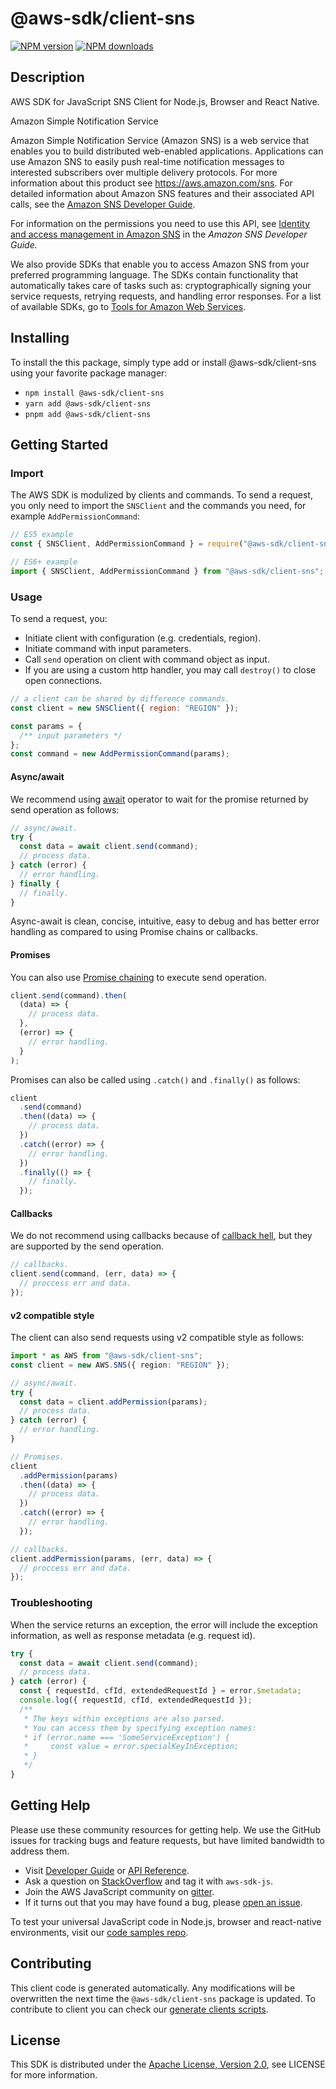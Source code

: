 # @aws-sdk/client-sns

[![NPM version](https://img.shields.io/npm/v/@aws-sdk/client-sns/latest.svg)](https://www.npmjs.com/package/@aws-sdk/client-sns)
[![NPM downloads](https://img.shields.io/npm/dm/@aws-sdk/client-sns.svg)](https://www.npmjs.com/package/@aws-sdk/client-sns)

## Description

AWS SDK for JavaScript SNS Client for Node.js, Browser and React Native.

<fullname>Amazon Simple Notification Service</fullname>

<p>Amazon Simple Notification Service (Amazon SNS) is a web service that enables you to build
distributed web-enabled applications. Applications can use Amazon SNS to easily push
real-time notification messages to interested subscribers over multiple delivery
protocols. For more information about this product see <a href="http://aws.amazon.com/sns/">https://aws.amazon.com/sns</a>. For detailed information about Amazon SNS
features and their associated API calls, see the <a href="https://docs.aws.amazon.com/sns/latest/dg/">Amazon SNS Developer Guide</a>. </p>
<p>For information on the permissions you need to use this API, see
<a href="https://docs.aws.amazon.com/sns/latest/dg/sns-authentication-and-access-control.html">Identity and
access management in Amazon SNS</a> in the <i>Amazon SNS Developer Guide.</i>
</p>
<p>We also provide SDKs that enable you to access Amazon SNS from your preferred programming
language. The SDKs contain functionality that automatically takes care of tasks such as:
cryptographically signing your service requests, retrying requests, and handling error
responses. For a list of available SDKs, go to <a href="http://aws.amazon.com/tools/">Tools for Amazon Web Services</a>. </p>

## Installing

To install the this package, simply type add or install @aws-sdk/client-sns
using your favorite package manager:

- `npm install @aws-sdk/client-sns`
- `yarn add @aws-sdk/client-sns`
- `pnpm add @aws-sdk/client-sns`

## Getting Started

### Import

The AWS SDK is modulized by clients and commands.
To send a request, you only need to import the `SNSClient` and
the commands you need, for example `AddPermissionCommand`:

```js
// ES5 example
const { SNSClient, AddPermissionCommand } = require("@aws-sdk/client-sns");
```

```ts
// ES6+ example
import { SNSClient, AddPermissionCommand } from "@aws-sdk/client-sns";
```

### Usage

To send a request, you:

- Initiate client with configuration (e.g. credentials, region).
- Initiate command with input parameters.
- Call `send` operation on client with command object as input.
- If you are using a custom http handler, you may call `destroy()` to close open connections.

```js
// a client can be shared by difference commands.
const client = new SNSClient({ region: "REGION" });

const params = {
  /** input parameters */
};
const command = new AddPermissionCommand(params);
```

#### Async/await

We recommend using [await](https://developer.mozilla.org/en-US/docs/Web/JavaScript/Reference/Operators/await)
operator to wait for the promise returned by send operation as follows:

```js
// async/await.
try {
  const data = await client.send(command);
  // process data.
} catch (error) {
  // error handling.
} finally {
  // finally.
}
```

Async-await is clean, concise, intuitive, easy to debug and has better error handling
as compared to using Promise chains or callbacks.

#### Promises

You can also use [Promise chaining](https://developer.mozilla.org/en-US/docs/Web/JavaScript/Guide/Using_promises#chaining)
to execute send operation.

```js
client.send(command).then(
  (data) => {
    // process data.
  },
  (error) => {
    // error handling.
  }
);
```

Promises can also be called using `.catch()` and `.finally()` as follows:

```js
client
  .send(command)
  .then((data) => {
    // process data.
  })
  .catch((error) => {
    // error handling.
  })
  .finally(() => {
    // finally.
  });
```

#### Callbacks

We do not recommend using callbacks because of [callback hell](http://callbackhell.com/),
but they are supported by the send operation.

```js
// callbacks.
client.send(command, (err, data) => {
  // proccess err and data.
});
```

#### v2 compatible style

The client can also send requests using v2 compatible style as follows:

```ts
import * as AWS from "@aws-sdk/client-sns";
const client = new AWS.SNS({ region: "REGION" });

// async/await.
try {
  const data = client.addPermission(params);
  // process data.
} catch (error) {
  // error handling.
}

// Promises.
client
  .addPermission(params)
  .then((data) => {
    // process data.
  })
  .catch((error) => {
    // error handling.
  });

// callbacks.
client.addPermission(params, (err, data) => {
  // proccess err and data.
});
```

### Troubleshooting

When the service returns an exception, the error will include the exception information,
as well as response metadata (e.g. request id).

```js
try {
  const data = await client.send(command);
  // process data.
} catch (error) {
  const { requestId, cfId, extendedRequestId } = error.$metadata;
  console.log({ requestId, cfId, extendedRequestId });
  /**
   * The keys within exceptions are also parsed.
   * You can access them by specifying exception names:
   * if (error.name === 'SomeServiceException') {
   *     const value = error.specialKeyInException;
   * }
   */
}
```

## Getting Help

Please use these community resources for getting help.
We use the GitHub issues for tracking bugs and feature requests, but have limited bandwidth to address them.

- Visit [Developer Guide](https://docs.aws.amazon.com/sdk-for-javascript/v3/developer-guide/welcome.html)
  or [API Reference](https://docs.aws.amazon.com/AWSJavaScriptSDK/v3/latest/index.html).
- Ask a question on [StackOverflow](https://stackoverflow.com/questions/tagged/aws-sdk-js) and tag it with `aws-sdk-js`.
- Join the AWS JavaScript community on [gitter](https://gitter.im/aws/aws-sdk-js-v3).
- If it turns out that you may have found a bug, please [open an issue](https://github.com/aws/aws-sdk-js-v3/issues/new/choose).

To test your universal JavaScript code in Node.js, browser and react-native environments,
visit our [code samples repo](https://github.com/aws-samples/aws-sdk-js-tests).

## Contributing

This client code is generated automatically. Any modifications will be overwritten the next time the `@aws-sdk/client-sns` package is updated.
To contribute to client you can check our [generate clients scripts](https://github.com/aws/aws-sdk-js-v3/tree/master/scripts/generate-clients).

## License

This SDK is distributed under the
[Apache License, Version 2.0](http://www.apache.org/licenses/LICENSE-2.0),
see LICENSE for more information.
